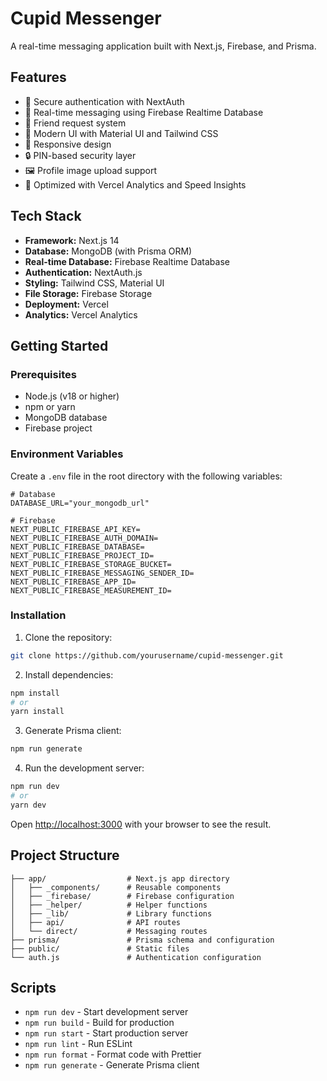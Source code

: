 # Cupid Messenger

A real-time messaging application built with Next.js, Firebase, and Prisma.

## Features

- 🔐 Secure authentication with NextAuth
- 💬 Real-time messaging using Firebase Realtime Database
- 👥 Friend request system
- 🎨 Modern UI with Material UI and Tailwind CSS
- 📱 Responsive design
- 🔒 PIN-based security layer
- 🖼️ Profile image upload support
- 🚀 Optimized with Vercel Analytics and Speed Insights

## Tech Stack

- **Framework:** Next.js 14
- **Database:** MongoDB (with Prisma ORM)
- **Real-time Database:** Firebase Realtime Database
- **Authentication:** NextAuth.js
- **Styling:** Tailwind CSS, Material UI
- **File Storage:** Firebase Storage
- **Deployment:** Vercel
- **Analytics:** Vercel Analytics

## Getting Started

### Prerequisites

- Node.js (v18 or higher)
- npm or yarn
- MongoDB database
- Firebase project

### Environment Variables

Create a `.env` file in the root directory with the following variables:

```env
# Database
DATABASE_URL="your_mongodb_url"

# Firebase
NEXT_PUBLIC_FIREBASE_API_KEY=
NEXT_PUBLIC_FIREBASE_AUTH_DOMAIN=
NEXT_PUBLIC_FIREBASE_DATABASE=
NEXT_PUBLIC_FIREBASE_PROJECT_ID=
NEXT_PUBLIC_FIREBASE_STORAGE_BUCKET=
NEXT_PUBLIC_FIREBASE_MESSAGING_SENDER_ID=
NEXT_PUBLIC_FIREBASE_APP_ID=
NEXT_PUBLIC_FIREBASE_MEASUREMENT_ID=
```

### Installation

1. Clone the repository:

```bash
git clone https://github.com/yourusername/cupid-messenger.git
```

2. Install dependencies:

```bash
npm install
# or
yarn install
```

3. Generate Prisma client:

```bash
npm run generate
```

4. Run the development server:

```bash
npm run dev
# or
yarn dev
```

Open [http://localhost:3000](http://localhost:3000) with your browser to see the result.

## Project Structure

```
├── app/                  # Next.js app directory
│   ├── _components/      # Reusable components
│   ├── _firebase/        # Firebase configuration
│   ├── _helper/          # Helper functions
│   ├── _lib/             # Library functions
│   ├── api/              # API routes
│   └── direct/           # Messaging routes
├── prisma/               # Prisma schema and configuration
├── public/               # Static files
└── auth.js               # Authentication configuration
```

## Scripts

- `npm run dev` - Start development server
- `npm run build` - Build for production
- `npm run start` - Start production server
- `npm run lint` - Run ESLint
- `npm run format` - Format code with Prettier
- `npm run generate` - Generate Prisma client



